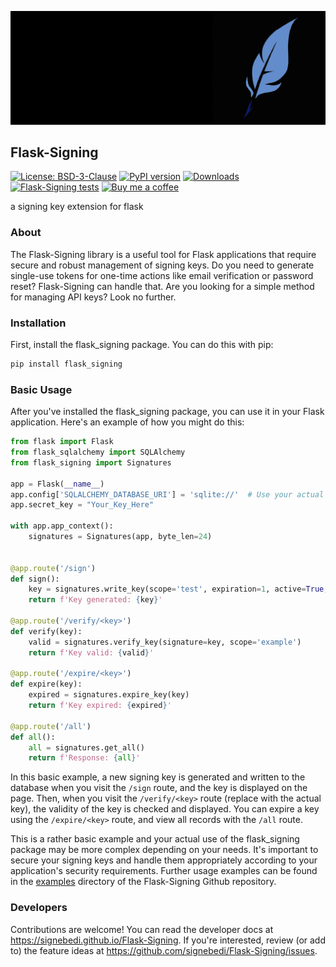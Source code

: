 ![Signing logo](https://raw.githubusercontent.com/signebedi/Flask-Signing/master/docs/combined.png)

## Flask-Signing

[![License: BSD-3-Clause](https://img.shields.io/github/license/signebedi/Flask-Signing?color=dark-green)](https://github.com/signebedi/Flask-Signing/blob/master/LICENSE) 
[![PyPI version](https://badge.fury.io/py/Flask-Signing.svg)](https://pypi.org/project/flask-signing/)
[![Downloads](https://static.pepy.tech/personalized-badge/flask-signing?period=total&units=international_system&left_color=grey&right_color=brightgreen&left_text=Downloads)](https://pepy.tech/project/flask-signing)
[![Flask-Signing tests](https://github.com/signebedi/Flask-Signing/workflows/tests/badge.svg)](https://github.com/signebedi/Flask-Signing/actions)
[![Buy me a coffee](https://img.shields.io/badge/Buy%20me%20a%20coffee--brightgreen.svg?logo=buy-me-a-coffee&logoColor=brightgreen)](https://www.buymeacoffee.com/signebedi)

a signing key extension for flask


### About

The Flask-Signing library is a useful tool for Flask applications that require secure and robust management of signing keys. Do you need to generate single-use tokens for one-time actions like email verification or password reset? Flask-Signing can handle that. Are you looking for a simple method for managing API keys? Look no further. 

### Installation

First, install the flask_signing package. You can do this with pip:

```bash
pip install flask_signing
```

### Basic Usage

After you've installed the flask_signing package, you can use it in your Flask application. Here's an example of how you might do this:

```python
from flask import Flask
from flask_sqlalchemy import SQLAlchemy
from flask_signing import Signatures

app = Flask(__name__)
app.config['SQLALCHEMY_DATABASE_URI'] = 'sqlite://'  # Use your actual database URI
app.secret_key = "Your_Key_Here"

with app.app_context():
    signatures = Signatures(app, byte_len=24)


@app.route('/sign')
def sign():
    key = signatures.write_key(scope='test', expiration=1, active=True, email='test@example.com')
    return f'Key generated: {key}'

@app.route('/verify/<key>')
def verify(key):
    valid = signatures.verify_key(signature=key, scope='example')
    return f'Key valid: {valid}'

@app.route('/expire/<key>')
def expire(key):
    expired = signatures.expire_key(key)
    return f'Key expired: {expired}'
    
@app.route('/all')
def all():
    all = signatures.get_all()
    return f'Response: {all}'
```

In this basic example, a new signing key is generated and written to the database when you visit the `/sign` route, and the key is displayed on the page. Then, when you visit the `/verify/<key>` route (replace <key> with the actual key), the validity of the key is checked and displayed. You can expire a key using the `/expire/<key>` route, and view all records with the `/all` route.

This is a rather basic example and your actual use of the flask_signing package may be more complex depending on your needs. It's important to secure your signing keys and handle them appropriately according to your application's security requirements. Further usage examples can be found in the [examples](https://github.com/signebedi/Flask-Signing/tree/master/examples) directory of the Flask-Signing Github repository. 

### Developers

Contributions are welcome! You can read the developer docs at https://signebedi.github.io/Flask-Signing. If you're interested, review (or add to) the feature ideas at https://github.com/signebedi/Flask-Signing/issues.